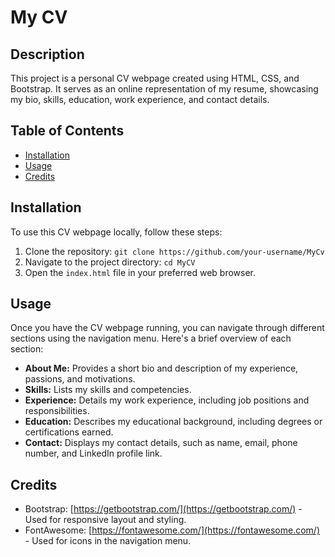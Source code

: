 # My CV

## Description
This project is a personal CV webpage created using HTML, CSS, and Bootstrap. It serves as an online representation of my resume, showcasing my bio, skills, education, work experience, and contact details.

## Table of Contents
- [Installation](#installation)
- [Usage](#usage)
- [Credits](#credits)

## Installation
To use this CV webpage locally, follow these steps:
1. Clone the repository: `git clone https://github.com/your-username/MyCv`
2. Navigate to the project directory: `cd MyCV`
3. Open the `index.html` file in your preferred web browser.

## Usage
Once you have the CV webpage running, you can navigate through different sections using the navigation menu. Here's a brief overview of each section:
- **About Me:** Provides a short bio and description of my experience, passions, and motivations.
- **Skills:** Lists my skills and competencies.
- **Experience:** Details my work experience, including job positions and responsibilities.
- **Education:** Describes my educational background, including degrees or certifications earned.
- **Contact:** Displays my contact details, such as name, email, phone number, and LinkedIn profile link.


## Credits
- Bootstrap: [https://getbootstrap.com/](https://getbootstrap.com/) - Used for responsive layout and styling.
- FontAwesome: [https://fontawesome.com/](https://fontawesome.com/) - Used for icons in the navigation menu.

